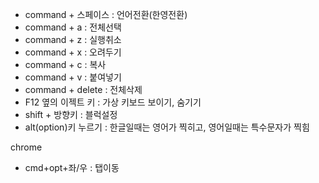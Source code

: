 - command + 스페이스 : 언어전환(한영전환)
- command + a : 전체선택
- command + z : 실행취소
- command + x : 오려두기
- command + c : 복사
- command + v : 붙여넣기
- command + delete : 전체삭제
- F12 옆의 이젝트 키 : 가상 키보드 보이기, 숨기기
- shift + 방향키 : 블럭설정
- alt(option)키 누르기 : 한글일때는 영어가 찍히고, 영어일때는 특수문자가 찍힘


chrome
- cmd+opt+좌/우 : 탭이동
